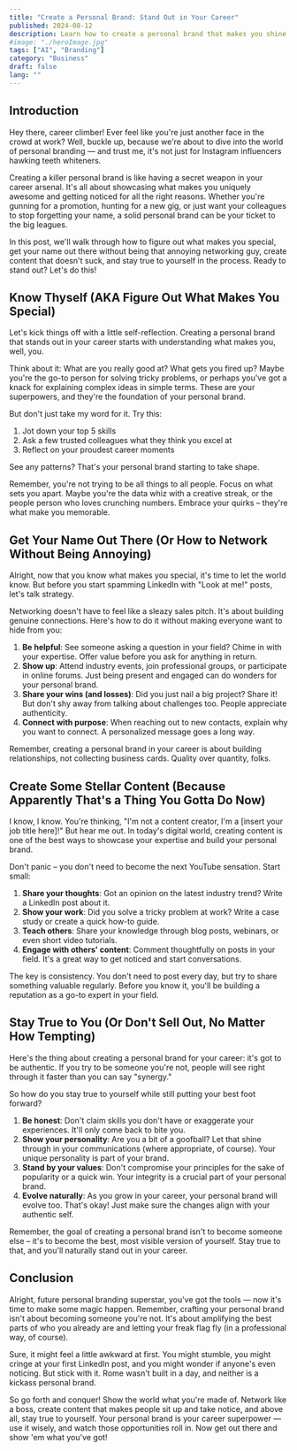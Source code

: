 ```yaml
---
title: "Create a Personal Brand: Stand Out in Your Career"
published: 2024-08-12
description: Learn how to create a personal brand that makes you shine in your career. Discover expert tips on networking, content creation, and staying authentic.
#image: "./heroImage.jpg"
tags: ["AI", "Branding"]
category: "Business"
draft: false
lang: ""
---
```



## Introduction

Hey there, career climber! Ever feel like you're just another face in the crowd at work? Well, buckle up, because we're about to dive into the world of personal branding — and trust me, it's not just for Instagram influencers hawking teeth whiteners.

Creating a killer personal brand is like having a secret weapon in your career arsenal. It's all about showcasing what makes you uniquely awesome and getting noticed for all the right reasons. Whether you're gunning for a promotion, hunting for a new gig, or just want your colleagues to stop forgetting your name, a solid personal brand can be your ticket to the big leagues.


In this post, we'll walk through how to figure out what makes you special, get your name out there without being that annoying networking guy, create content that doesn't suck, and stay true to yourself in the process. Ready to stand out? Let's do this!

## Know Thyself (AKA Figure Out What Makes You Special)

Let's kick things off with a little self-reflection. Creating a personal brand that stands out in your career starts with understanding what makes you, well, you.

Think about it: What are you really good at? What gets you fired up? Maybe you're the go-to person for solving tricky problems, or perhaps you've got a knack for explaining complex ideas in simple terms. These are your superpowers, and they're the foundation of your personal brand.

But don't just take my word for it. Try this:

1. Jot down your top 5 skills
2. Ask a few trusted colleagues what they think you excel at
3. Reflect on your proudest career moments

See any patterns? That's your personal brand starting to take shape.

Remember, you're not trying to be all things to all people. Focus on what sets you apart. Maybe you're the data whiz with a creative streak, or the people person who loves crunching numbers. Embrace your quirks – they're what make you memorable.

## Get Your Name Out There (Or How to Network Without Being Annoying)

Alright, now that you know what makes you special, it's time to let the world know. But before you start spamming LinkedIn with "Look at me!" posts, let's talk strategy.

Networking doesn't have to feel like a sleazy sales pitch. It's about building genuine connections. Here's how to do it without making everyone want to hide from you:

1. **Be helpful**: See someone asking a question in your field? Chime in with your expertise. Offer value before you ask for anything in return.
2. **Show up**: Attend industry events, join professional groups, or participate in online forums. Just being present and engaged can do wonders for your personal brand.
3. **Share your wins (and losses)**: Did you just nail a big project? Share it! But don't shy away from talking about challenges too. People appreciate authenticity.
4. **Connect with purpose**: When reaching out to new contacts, explain why you want to connect. A personalized message goes a long way.

Remember, creating a personal brand in your career is about building relationships, not collecting business cards. Quality over quantity, folks.

## Create Some Stellar Content (Because Apparently That's a Thing You Gotta Do Now)

I know, I know. You're thinking, "I'm not a content creator, I'm a [insert your job title here]!" But hear me out. In today's digital world, creating content is one of the best ways to showcase your expertise and build your personal brand.

Don't panic – you don't need to become the next YouTube sensation. Start small:

1. **Share your thoughts**: Got an opinion on the latest industry trend? Write a LinkedIn post about it.
2. **Show your work**: Did you solve a tricky problem at work? Write a case study or create a quick how-to guide.
3. **Teach others**: Share your knowledge through blog posts, webinars, or even short video tutorials.
4. **Engage with others' content**: Comment thoughtfully on posts in your field. It's a great way to get noticed and start conversations.

The key is consistency. You don't need to post every day, but try to share something valuable regularly. Before you know it, you'll be building a reputation as a go-to expert in your field.

## Stay True to You (Or Don't Sell Out, No Matter How Tempting)

Here's the thing about creating a personal brand for your career: it's got to be authentic. If you try to be someone you're not, people will see right through it faster than you can say "synergy."

So how do you stay true to yourself while still putting your best foot forward?

1. **Be honest**: Don't claim skills you don't have or exaggerate your experiences. It'll only come back to bite you.
2. **Show your personality**: Are you a bit of a goofball? Let that shine through in your communications (where appropriate, of course). Your unique personality is part of your brand.
3. **Stand by your values**: Don't compromise your principles for the sake of popularity or a quick win. Your integrity is a crucial part of your personal brand.
4. **Evolve naturally**: As you grow in your career, your personal brand will evolve too. That's okay! Just make sure the changes align with your authentic self.

Remember, the goal of creating a personal brand isn't to become someone else – it's to become the best, most visible version of yourself. Stay true to that, and you'll naturally stand out in your career.

## Conclusion

Alright, future personal branding superstar, you've got the tools — now it's time to make some magic happen. Remember, crafting your personal brand isn't about becoming someone you're not. It's about amplifying the best parts of who you already are and letting your freak flag fly (in a professional way, of course).

Sure, it might feel a little awkward at first. You might stumble, you might cringe at your first LinkedIn post, and you might wonder if anyone's even noticing. But stick with it. Rome wasn't built in a day, and neither is a kickass personal brand.

So go forth and conquer! Show the world what you're made of. Network like a boss, create content that makes people sit up and take notice, and above all, stay true to yourself. Your personal brand is your career superpower — use it wisely, and watch those opportunities roll in. Now get out there and show 'em what you've got!
